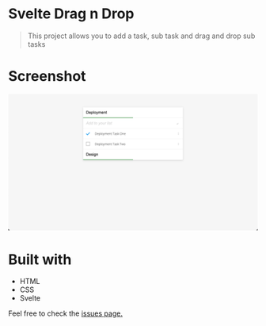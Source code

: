# Svelte Drag n Drop

> This project allows you to add a task, sub task and drag and drop sub tasks

# Screenshot
![screenshot](https://github.com/olawale-o/svelte-tasks/blob/develop/src/assets/screenshot.png?raw=true")
# Built with 

- HTML
- CSS
- Svelte

Feel free to check the [issues page.](https://github.com/olawale-o/svelte-tasks/issues)
